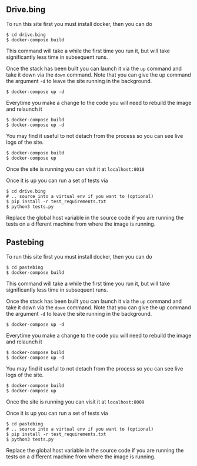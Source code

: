 ## Drive.bing

To run this site first you must install docker, then you can do

```
$ cd drive.bing
$ docker-compose build
```

This command will take a while the first time you run it, but will take significantly less time in subsequent runs. 

Once the stack has been built you can launch it via the `up` command and take it down via the `down` command. Note that you can give the up command the argument `-d` to leave the site running in the background. 

```
$ docker-compose up -d
```

Everytime you make a change to the code you will need to rebuild the image and relaunch it 

```
$ docker-compose build
$ docker-compose up -d
```

You may find it useful to not detach from the process so you can see live logs of the site.

```
$ docker-compose build
$ docker-compose up
```

Once the site is running you can visit it at `localhost:8010`

Once it is up you can run a set of tests via
```
$ cd drive.bing
# .. source into a virtual env if you want to (optional)
$ pip install -r test_requirements.txt
$ python3 tests.py
```

Replace the global host variable in the source code if you are running the tests on a different machine from where the image is running.

## Pastebing

To run this site first you must install docker, then you can do

```
$ cd pastebing
$ docker-compose build
```

This command will take a while the first time you run it, but will take significantly less time in subsequent runs.

Once the stack has been built you can launch it via the `up` command and take it down via the `down` command. Note that you can give the up command the argument `-d` to leave the site running in the background. 

```
$ docker-compose up -d
```

Everytime you make a change to the code you will need to rebuild the image and relaunch it 

```
$ docker-compose build
$ docker-compose up -d
```

You may find it useful to not detach from the process so you can see live logs of the site.

```
$ docker-compose build
$ docker-compose up
```

Once the site is running you can visit it at `localhost:8009`

Once it is up you can run a set of tests via
```
$ cd pastebing
# .. source into a virtual env if you want to (optional)
$ pip install -r test_requirements.txt
$ python3 tests.py
```

Replace the global host variable in the source code if you are running the tests on a different machine from where the image is running.